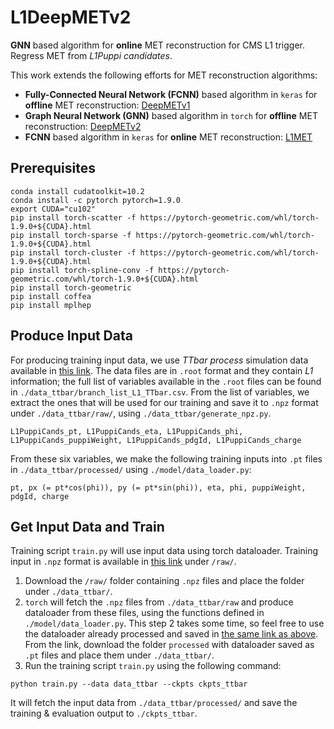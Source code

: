 # L1DeepMETv2
**GNN** based algorithm for **online** MET reconstruction for CMS L1 trigger. Regress MET from _L1Puppi candidates_.

This work extends the following efforts for MET reconstruction algorithms:
- **Fully-Connected Neural Network (FCNN)** based algorithm in `keras` for **offline** MET reconstruction: [DeepMETv1](https://github.com/DeepMETv2/DeepMETv1)
- **Graph Neural Network (GNN)** based algorithm in `torch` for **offline** MET reconstruction: [DeepMETv2](https://github.com/DeepMETv2/L1DeepMETv2)
- **FCNN** based algorithm in `keras` for **online** MET reconstruction: [L1MET](https://github.com/jmduarte/L1METML/tree/main) 



## Prerequisites 

```
conda install cudatoolkit=10.2
conda install -c pytorch pytorch=1.9.0
export CUDA="cu102"
pip install torch-scatter -f https://pytorch-geometric.com/whl/torch-1.9.0+${CUDA}.html
pip install torch-sparse -f https://pytorch-geometric.com/whl/torch-1.9.0+${CUDA}.html
pip install torch-cluster -f https://pytorch-geometric.com/whl/torch-1.9.0+${CUDA}.html
pip install torch-spline-conv -f https://pytorch-geometric.com/whl/torch-1.9.0+${CUDA}.html
pip install torch-geometric
pip install coffea
pip install mplhep
```


## Produce Input Data

For producing training input data, we use _TTbar process_ simulation data available in [this link](https://cernbox.cern.ch/files/link/public/JK2InUjatHFxFbf?tiles-size=1&items-per-page=100&view-mode=resource-table). The data files are in `.root` format and they contain _L1_ information; the full list of variables available in the `.root` files can be found in `./data_ttbar/branch_list_L1_TTbar.csv`. From the list of variables, we extract the ones that will be used for our training and save it to `.npz` format under `./data_ttbar/raw/`, using `./data_ttbar/generate_npz.py`. 

```
L1PuppiCands_pt, L1PuppiCands_eta, L1PuppiCands_phi, L1PuppiCands_puppiWeight, L1PuppiCands_pdgId, L1PuppiCands_charge 
```

From these six variables, we make the following training inputs into `.pt` files in `./data_ttbar/processed/` using `./model/data_loader.py`:

```
pt, px (= pt*cos(phi)), py (= pt*sin(phi)), eta, phi, puppiWeight, pdgId, charge 

```


## Get Input Data and Train 

Training script `train.py` will use input data using torch dataloader. Training input in `.npz` format is available in [this link](https://cernbox.cern.ch/s/RETpE7fzw4g0lnF) under `/raw/`.

1. Download the `/raw/` folder containing `.npz` files and place the folder under `./data_ttbar/`.
2. `torch` will fetch the `.npz` files from `./data_ttbar/raw` and produce dataloader from these files, using the functions defined in `./model/data_loader.py`. This step 2 takes some time, so feel free to use the dataloader already processed and saved in [the same link as above](https://cernbox.cern.ch/s/RETpE7fzw4g0lnF). From the link, download the folder `processed` with dataloader saved as `.pt` files and place them under `./data_ttbar/`. 
3. Run the training script `train.py` using the following command:
```
python train.py --data data_ttbar --ckpts ckpts_ttbar
```
It will fetch the input data from `./data_ttbar/processed/` and save the training & evaluation output to `./ckpts_ttbar`.

